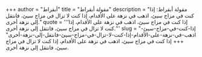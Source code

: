 +++
author = "أبقراط"
title = "مقولة أبقراط"
description = "مقولة أبقراط: إذا كنت في مزاج سيئ، اذهب في نزهة على الأقدام، إذا كنت لا تزال في مزاج سيئ، فانتقل إلى نزهة أخرى."
quote = '''إذا كنت في مزاج سيئ، اذهب في نزهة على الأقدام، إذا كنت لا تزال في مزاج سيئ، فانتقل إلى نزهة أخرى.'''
slug = "إذا-كنت-في-مزاج-سيئ-اذهب-في-نزهة-على-الأقدام-إذا-كنت-لا-تزال-في-مزاج-سيئ-فانتقل-إلى-نزهة-أخرى"
+++
إذا كنت في مزاج سيئ، اذهب في نزهة على الأقدام، إذا كنت لا تزال في مزاج سيئ، فانتقل إلى نزهة أخرى.
